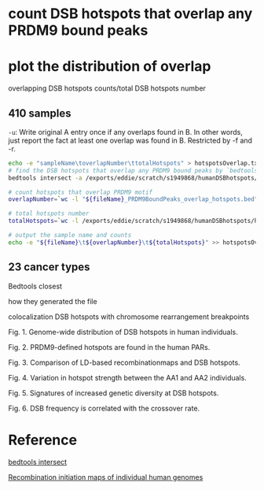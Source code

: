 # count DSB hotspots that overlap any PRDM9 bound peaks

# plot the distribution of overlap
overlapping DSB hotspots counts/total DSB hotspots number

## 410 samples
`-u`: Write original A entry once if any overlaps found in B. In other words, just report the fact at least one overlap was found in B. Restricted by -f and -r. 



```bash
echo -e "sampleName\toverlapNumber\ttotalHotspots" > hotspotsOverlap.txt
# find the DSB hotspots that overlap any PRDM9 bound peaks by `bedtools intersect`
bedtools intersect -a /exports/eddie/scratch/s1949868/humanDSBhotspots/humanDSBhotspots_AA_AB.hg38.txt -b $file -u > "${fileName}_PRDM9BoundPeaks_overlap_hotspots.bed"

# count hotspots that overlap PRDM9 motif
overlapNumber=`wc -l "${fileName}_PRDM9BoundPeaks_overlap_hotspots.bed" | awk '{print $1}'`

# total hotspots number
totalHotspots=`wc -l /exports/eddie/scratch/s1949868/humanDSBhotspots/humanDSBhotspots_AA_AB.hg38.txt | awk '{print $1}'`

# output the sample name and counts
echo -e "${fileName}\t${overlapNumber}\t${totalHotspots}" >> hotspotsOverlap.txt
```
## 23 cancer types
Bedtools closest

how they generated the file

colocalization DSB hotspots with chromosome rearrangement breakpoints

Fig. 1. Genome-wide distribution of DSB hotspots in human individuals.

Fig. 2. PRDM9-defined hotspots are found in the human PARs.

Fig. 3. Comparison of LD-based recombinationmaps and DSB hotspots.

Fig. 4. Variation in hotspot strength between the AA1 and AA2 individuals.

Fig. 5. Signatures of increased genetic diversity at DSB hotspots.

Fig. 6. DSB frequency is correlated with the crossover rate.
# Reference
[bedtools intersect](https://bedtools.readthedocs.io/en/latest/content/tools/intersect.html)

[Recombination initiation maps of individual human genomes](https://science.sciencemag.org/content/346/6211/1256442)
<!--stackedit_data:
eyJoaXN0b3J5IjpbLTExMjkxMjUyOTMsLTE0MzE4MzU2NzYsNT
U1NzI1OTkxLDMyNjgzMDQzMCw4NTMyNzg0MzEsLTE4NzE1MjMz
MTcsLTIwMDgzMTk5MSwxNzQ0NzAxNzEwLDExNTk0MzgyNDMsMj
EyODg2NDYxLDc1ODM0NDE1NCwtMzcxNTU5MjI1LC05Mjg0Nzcx
LDQ3NTUzNjgyMywtMTQ5OTEwNzY2MywtMTE1ODI0NjA5NSwtMT
A4NzU1NDk3MSwtMTU5NzM2NzczNCwxMzExMDk0MjgxLC0yMDEz
NDYyNzE4XX0=
-->
